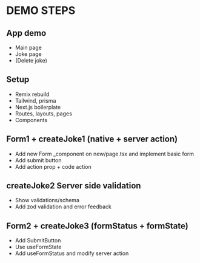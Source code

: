 # DEMO STEPS

## App demo

- Main page
- Joke page
- (Delete joke)

## Setup

- Remix rebuild
- Tailwind, prisma
- Next.js boilerplate
- Routes, layouts, pages
- Components

## Form1 + createJoke1 (native + server action)

- Add new Form _component on new/page.tsx and implement basic form
- Add submit button
- Add action prop + code action

## createJoke2 Server side validation

- Show validations/schema
- Add zod validation and error feedback

## Form2 + createJoke3 (formStatus + formState)

- Add SubmitButton
- Use useFormState
- Add useFormStatus and modify server action
